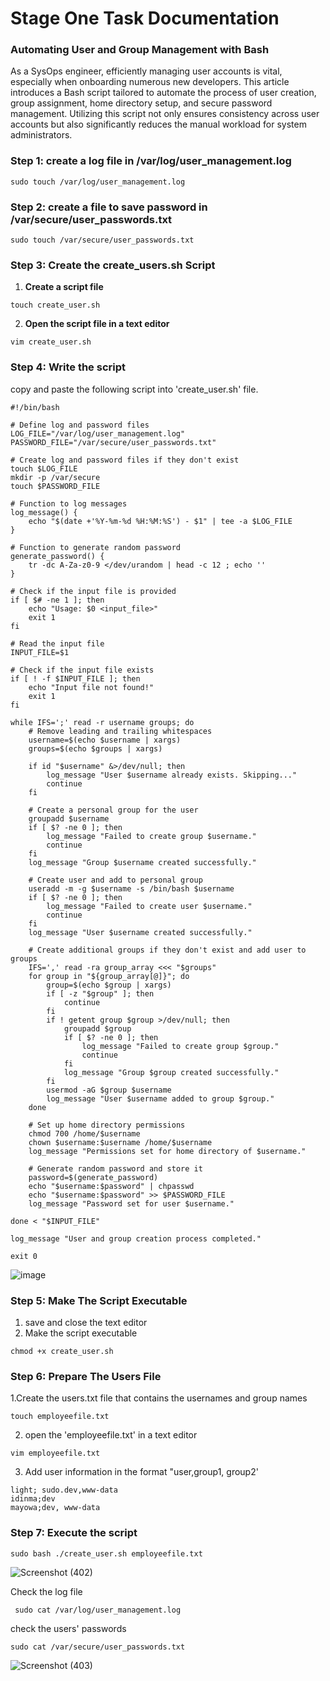 # Stage One Task Documentation
### Automating User and Group Management with Bash

As a SysOps engineer, efficiently managing user accounts is vital, especially when onboarding numerous new developers. This article introduces a Bash script tailored to automate the process of user creation, group assignment, home directory setup, and secure password management. Utilizing this script not only ensures consistency across user accounts but also significantly reduces the manual workload for system administrators.


### Step 1: create a log file in /var/log/user_management.log
```
sudo touch /var/log/user_management.log
```

### Step 2: create a file to save password in /var/secure/user_passwords.txt
```
sudo touch /var/secure/user_passwords.txt
```

### Step 3: Create the create_users.sh Script
1. **Create a script file**
```
touch create_user.sh
```
2. **Open the script file in a text editor**
```
vim create_user.sh
```
### Step 4: Write the script
copy and paste the following script into 'create_user.sh' file.
```
#!/bin/bash

# Define log and password files
LOG_FILE="/var/log/user_management.log"
PASSWORD_FILE="/var/secure/user_passwords.txt"

# Create log and password files if they don't exist
touch $LOG_FILE
mkdir -p /var/secure
touch $PASSWORD_FILE

# Function to log messages
log_message() {
    echo "$(date +'%Y-%m-%d %H:%M:%S') - $1" | tee -a $LOG_FILE
}

# Function to generate random password
generate_password() {
    tr -dc A-Za-z0-9 </dev/urandom | head -c 12 ; echo ''
}

# Check if the input file is provided
if [ $# -ne 1 ]; then
    echo "Usage: $0 <input_file>"
    exit 1
fi

# Read the input file
INPUT_FILE=$1

# Check if the input file exists
if [ ! -f $INPUT_FILE ]; then
    echo "Input file not found!"
    exit 1
fi

while IFS=';' read -r username groups; do
    # Remove leading and trailing whitespaces
    username=$(echo $username | xargs)
    groups=$(echo $groups | xargs)

    if id "$username" &>/dev/null; then
        log_message "User $username already exists. Skipping..."
        continue
    fi

    # Create a personal group for the user
    groupadd $username
    if [ $? -ne 0 ]; then
        log_message "Failed to create group $username."
        continue
    fi
    log_message "Group $username created successfully."

    # Create user and add to personal group
    useradd -m -g $username -s /bin/bash $username
    if [ $? -ne 0 ]; then
        log_message "Failed to create user $username."
        continue
    fi
    log_message "User $username created successfully."

    # Create additional groups if they don't exist and add user to groups
    IFS=',' read -ra group_array <<< "$groups"
    for group in "${group_array[@]}"; do
        group=$(echo $group | xargs)
        if [ -z "$group" ]; then
            continue
        fi
        if ! getent group $group >/dev/null; then
            groupadd $group
            if [ $? -ne 0 ]; then
                log_message "Failed to create group $group."
                continue
            fi
            log_message "Group $group created successfully."
        fi
        usermod -aG $group $username
        log_message "User $username added to group $group."
    done

    # Set up home directory permissions
    chmod 700 /home/$username
    chown $username:$username /home/$username
    log_message "Permissions set for home directory of $username."

    # Generate random password and store it
    password=$(generate_password)
    echo "$username:$password" | chpasswd
    echo "$username:$password" >> $PASSWORD_FILE
    log_message "Password set for user $username."

done < "$INPUT_FILE"

log_message "User and group creation process completed."

exit 0
```

![image](https://github.com/Dreyshantel/Devops-Projects/assets/109143806/abadd28d-0b25-4aeb-bf8d-2fe66b78511d)


### Step 5: Make The Script Executable
1. save and close the text editor
2. Make the script executable
```
chmod +x create_user.sh
```

### Step 6: Prepare The Users File
1.Create the users.txt file that contains the usernames and group names
```
touch employeefile.txt
```
2. open the 'employeefile.txt' in a text editor
```
vim employeefile.txt
```
3. Add user information in the format "user,group1, group2'
```
light; sudo.dev,www-data
idinma;dev
mayowa;dev, www-data
```
### Step 7: Execute the script
```
sudo bash ./create_user.sh employeefile.txt
```
![Screenshot (402)](https://github.com/Dreyshantel/Devops-Projects/assets/109143806/a7475f31-4452-4768-a605-a633ca8ad578)


Check the log file
```
 sudo cat /var/log/user_management.log
```
check the users' passwords
```
sudo cat /var/secure/user_passwords.txt
```

![Screenshot (403)](https://github.com/Dreyshantel/Devops-Projects/assets/109143806/5f207008-560d-43b1-97b3-0872b7d4e8b6)

